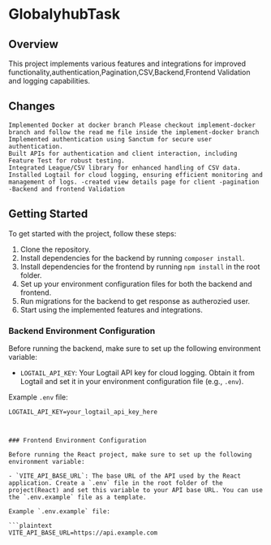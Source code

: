 # GlobalyhubTask

## Overview

This project implements various features and integrations for improved functionality,authentication,Pagination,CSV,Backend,Frontend Validation and logging capabilities.

## Changes
    Implemented Docker at docker branch Please checkout implement-docker branch and follow the read me file inside the implement-docker branch
    Implemented authentication using Sanctum for secure user authentication.
    Built APIs for authentication and client interaction, including Feature Test for robust testing.
    Integrated League/CSV library for enhanced handling of CSV data.
    Installed Logtail for cloud logging, ensuring efficient monitoring and management of logs. -created view details page for client -pagination -Backend and frontend Validation


## Getting Started

To get started with the project, follow these steps:

1. Clone the repository.
2. Install dependencies for the backend by running `composer install`.
3. Install dependencies for the frontend by running `npm install` in the root folder.
4. Set up your environment configuration files for both the backend and frontend.
5. Run migrations for the backend to get response as autherozied user.
6. Start using the implemented features and integrations.

### Backend Environment Configuration

Before running the backend, make sure to set up the following environment variable:

- `LOGTAIL_API_KEY`: Your Logtail API key for cloud logging. Obtain it from Logtail and set it in your environment configuration file (e.g., `.env`).

Example `.env` file:

```plaintext
LOGTAIL_API_KEY=your_logtail_api_key_here



### Frontend Environment Configuration

Before running the React project, make sure to set up the following environment variable:

- `VITE_API_BASE_URL`: The base URL of the API used by the React application. Create a `.env` file in the root folder of the project(React) and set this variable to your API base URL. You can use the `.env.example` file as a template.

Example `.env.example` file:

```plaintext
VITE_API_BASE_URL=https://api.example.com